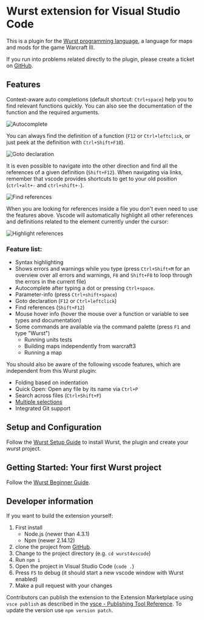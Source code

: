 # Wurst extension for Visual Studio Code

This is a plugin for the [Wurst programming language](https://peq.github.io/WurstScript/), a language for maps and mods for the game Warcraft III.

If you run into problems related directly to the plugin, please create a ticket on [GitHub](https://github.com/wurstscript/wurst4vscode).

## Features

Context-aware auto completions (default shortcut: `Ctrl+space`) help you to find relevant functions quickly.
You can also see the documentation of the function and the required arguments.

![Autocomplete](https://i.imgur.com/QPwREHO.gif)

You can always find the definition of a function (`F12` or `Ctrl+leftclick`, or just peek at the definition with `Ctrl+Shift+F10`). 

![Goto declaration](https://i.imgur.com/imIINfH.gif)

It is even possible to navigate into the other direction and find all the references of a given definition (`Shift+F12`).
When navigating via links, remember that vscode provides shortcuts to get to your old position (`ctrl+alt+-` and `ctrl+shift+-`).

![Find references](https://i.imgur.com/xas74JI.gif)

When you are looking for references inside a file you don't even need to use the features above.
Vscode will automatically highlight all other references and definitions related to the element currently under the cursor:

![Highlight references](https://i.imgur.com/Pzh1Zpq.gif)


### Feature list:

* Syntax highlighting
* Shows errors and warnings while you type (press `Ctrl+Shift+M` for an overview over all errors and warnings, `F8` and `Shift+F8` to loop through the errors in the current file)
* Autocomplete after typing a dot or pressing `Ctrl+space`.
* Parameter-info (press `Ctrl+shift+space`)
* Goto declaration (`F12` or `Ctrl+leftclick`)
* Find references (`Shift+F12`)
* Mouse hover info (hover the mouse over a function or variable to see types and documentation)
* Some commands are available via the command palette (press `F1` and type "Wurst")
    * Running units tests
	* Building maps independently from warcraft3
    * Running a map 

You should also be aware of the following vscode features, which are independent from this Wurst plugin:

* Folding based on indentation
* Quick Open: Open any file by its name via `Ctrl+P`
* Search across files (`Ctrl+Shift+F`)
* [Multiple selections](https://code.visualstudio.com/docs/editor/editingevolved#_multiple-selections)
* Integrated Git support

## Setup and Configuration

Follow the [Wurst Setup Guide](https://wurstscript.github.io/start.html) to install Wurst, the plugin and create your wurst project.

## Getting Started: Your first Wurst project

Follow the [Wurst Beginner Guide](https://wurstscript.github.io/tutorials/wurstbeginner.html).

## Developer information

If you want to build the extension yourself:

1. First install 
    - Node.js (newer than 4.3.1)
    - Npm  (newer 2.14.12)
2. clone the project from [GitHub](https://github.com/peq/wurst4vscode).
3. Change to the project directory (e.g. `cd wurst4vscode`)
4. Run `npm i`
5. Open the project in Visual Studio Code (`code .`)
6. Press `F5` to debug (it should start a new vscode window with Wurst enabled)
7. Make a pull request with your changes

Contributors can publish the extension to the Extension Marketplace using `vsce publish` as described in the [vsce - Publishing Tool Reference](https://code.visualstudio.com/docs/tools/vscecli).
To update the version use `npm version patch`.







